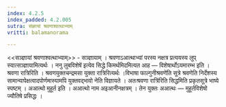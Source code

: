 ```yaml
---
index: 4.2.5
index_padded: 4.2.005
sutra: संज्ञायां श्रवणाश्वत्थाभ्याम्‌
vritti: balamanorama

---
```

<<सञ्ज्ञायां श्रवणाश्वत्थाभ्याम्>> - सञ्ज्ञायाम् । श्रवणाऽआत्थाभ्यां परस्य नक्षत्र प्रत्ययस्य लुप् स्यात्सञ्ज्ञायामित्यर्थः । ननु लुबविशेषे॑ इत्येव सिद्धे किमर्थमिदमित्यत आह — विशेषार्थोऽयमारम्भ इति । श्रवणा रात्रिरिति । श्रवणयुक्तचन्द्रमसा युक्ता रात्रिरित्यर्थः ।विभाषा फाल्गुनीश्रवणे॑ति सूत्रे श्रवणेति निर्देशस्य सामान्यापेक्षत्वादपोर्णमास्यामपि युक्तवद्भावो नेति विज्ञायते । अतःश्रवणा रात्रि॑रिति सिद्धमिति प्रकृतसूत्रे भाष्ये स्पष्टम् । अआत्थो मुहूर्त इति । अआत्थो नाम अइआनीनक्षत्रम् । तेन युक्तः अआत्थः — मुहूर्तविशेषो ज्यौतिषे प्रसिद्धः ।